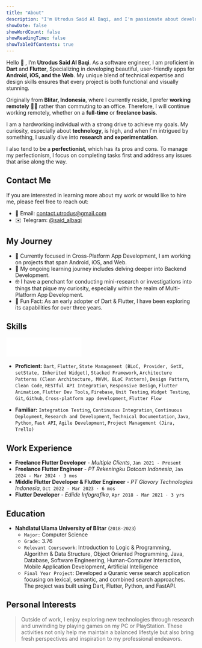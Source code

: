 ```yaml
---
title: "About"
description: "I'm Utrodus Said Al Baqi, and I'm passionate about developing multi-platform applications for Android, iOS, Web, and the Desktop. As a perpetual learner, I thrive on staying ahead with the latest advancements in Flutter and related technologies."
showDate: false
showWordCount: false
showReadingTime: false
showTableOfContents: true
---
```





Hello 👋 , I’m **Utrodus Said Al Baqi**. As a software engineer, I am proficient in **Dart** and **Flutter**, Specializing in developing beautiful, user-friendly apps for **Android, iOS, and the Web**. My unique blend of technical expertise and design skills ensures that every project is both functional and visually stunning.

Originally from **Blitar, Indonesia**, where I currently reside, I prefer **working remotely** 👨‍💻 rather than commuting to an office. Therefore, I will continue working remotely, whether on a **full-time** or **freelance basis**.


I am a hardworking individual with a strong drive to achieve my goals. My curiosity, especially about **technology**, is high, and when I'm intrigued by something, I usually dive into **research and experimentation**. 

I also tend to be a **perfectionist**, which has its pros and cons. To manage my perfectionism, I focus on completing tasks first and address any issues that arise along the way.

## Contact Me
If you are interested in learning more about my work or would like to hire me, please feel free to reach out:

- 📧 Email: [contact.utrodus@gmail.com](mailto:contact.utrodus@gmail.com)
- ✉️ Telegram: [@said_albaqi](https://t.me/said_albaqi)

## My Journey



- 🔭 Currently focused in Cross-Platform App Development, I am working on projects that span Android, iOS, and Web.  
- 🌱 My ongoing learning journey includes delving deeper into Backend Development. 
- 🤓 I have a penchant for conducting mini-research or investigations into things that pique my curiosity, especially within the realm of Multi-Platform App Development.  
- 🗿 Fun Fact: As an early adopter of Dart & Flutter, I have been exploring its capabilities for over three years.

## Skills

<img src="flutter_logo_animated.gif" width="200" height="50"  />

- **Proficient:** ```Dart```, ```Flutter```, ```State Management (BLoC, Provider, GetX, setState, Inherited Widget)```, ```Stacked Framework```, ```Architecture Patterns (Clean Architecture, MVVM, BLoC Pattern)```, ```Design Pattern```, ```Clean Code```, ```RESTful API Integration```, ```Responsive Design```, ```Flutter Animation```, ```Flutter Dev Tools```, ```Firebase```, ```Unit Testing```, ```Widget Testing```, ```Git```, ```Github```, ```Cross-platform app development```, ```Flutter Flow```

- **Familiar:** ```Integration Testing```, ```Continuous Integration```, ```Continuous Deployment```, ```Research and Development```, ```Technical Documentation```, ```Java```, ```Python```, ```Fast API```, ```Agile Development```, ```Project Management (Jira, Trello)```


## Work Experience

-  **Freelance Flutter Developer** - *Multiple Clients*, ```Jan 2021 - Present```
-  **Freelance Flutter Engineer** - *PT Rekeningku Dotcom Indonesia*, ```Jan 2024 - Mar 2024 · 3 mos```
-  **Middle Flutter Developer & Flutter Engineer** - *PT Glovory Technologies Indonesia*, ```Oct 2022 - Mar 2023 · 6 mos``` 
-  **Flutter Developer** - *Ediide Infografika*, ```Apr 2018 - Mar 2021 · 3 yrs```


## Education
- **Nahdlatul Ulama University of Blitar** (```2018-2023```)
  - ```Major:``` Computer Science
  - ```Grade:``` 3.76
  - ```Relevant Coursework```: Introduction to Logic & Programming, Algorithm & Data Structure, Object Oriented Programming, Java, Database, Software Engineering, Human-Computer Interaction, Mobile Application Development, Artificial Intelligence
  - ```Final Year Project```: Developed a Quranic verse search application focusing on lexical,
semantic, and combined search approaches. The project was built using Dart, Flutter,
Python, and FastAPI.

  

## Personal Interests

> Outside of work, I enjoy exploring new technologies through research and unwinding by playing games on my PC or PlayStation. These activities not only help me maintain a balanced lifestyle but also bring fresh perspectives and inspiration to my professional endeavors.
